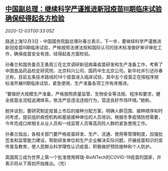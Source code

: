 <!--1606956915000-->
[中国副总理：继续科学严谨推进新冠疫苗Ⅲ期临床试验 确保经得起各方检验](https://cn.reuters.com/article/china-vice-premier-vaccine-trial-1203-idCNKBS28D01V)
------

<div><i>2020-12-03T00:33:05Z</i></div><p>路透上海12月3日 - 中国国务院副总理孙春兰表示，下一步，要继续科学严谨推进新冠疫苗Ⅲ期临床试验，严格按照法律法规和国际认可的技术标准做好审评审批工作，确保疫苗安全有效、经得起各方面检验。</p><p>孙春兰和国务委员王勇周三在北京调研新冠病毒疫苗研发和生产准备工作，考察了中国食品药品检定研究院、北京科兴公司、国药中生北京公司。新华社并引述孙春兰称，目前五条技术路线的14个疫苗进入临床试验，其中五个疫苗正在按程序按标准开展Ⅲ期临床试验，紧急使用、生产准备各项工作有序推进。</p><p>“要做好大规模生产准备，严格按照质量监管、生物安全等法规、程序和要求，健全疫苗全流程追溯体系，依法严惩违法违规行为，营造良好市场环境。”她称。</p><p>她并谈到，要研究制定疫苗上市后的接种分配方案，明确人群范围、接种顺序和时间考虑，提前组织疾控机构和基层接种单位的人员培训。根据冬季疫情防控需要，今年完成口岸相关从业人员和一线监管人员等高风险人群的紧急使用工作。</p><p>孙春兰指出，各相关部门要严格疫苗研发、生产、流通、使用等管理制度，加强批签发和监管能力建设，帮助研发单位和生产企业解决实际问题，开展疫苗知识的宣传普及教育，使人民群众科学理性认识疫苗，积极做好预防接种和个人防护。</p><p>英国周三成为世界上第一个批准使用辉瑞-BioNTech的COVID-19疫苗的国家，并表示将从下周初开始推出。（完）</p>
